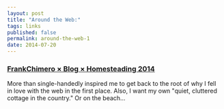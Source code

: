 ```yaml
---
layout: post
title: "Around the Web:"
tags: links
published: false
permalink: around-the-web-1
date: 2014-07-20
---
```


### [​F​r​a​n​k​ ​C​h​i​m​e​r​o​ ​×​ ​B​l​o​g​ ​×​ ​H​o​m​e​s​t​e​a​d​i​n​g​ ​2​0​1​4](http://frankchimero.com/blog/2013/12/homesteading-2014/) 
More than single-handedly inspired me to get back to the root of why I fell in love with the web in the first place.  Also, I want my own "quiet, cluttered cottage in the country." Or on the beach…
